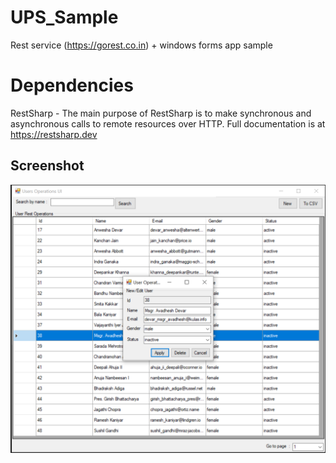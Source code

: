 # UPS_Sample
Rest service (https://gorest.co.in) + windows forms app sample

# Dependencies
RestSharp - The main purpose of RestSharp is to make synchronous and asynchronous calls to remote resources over HTTP. Full documentation is at https://restsharp.dev

## Screenshot

<img src="app-screenshot.png">
